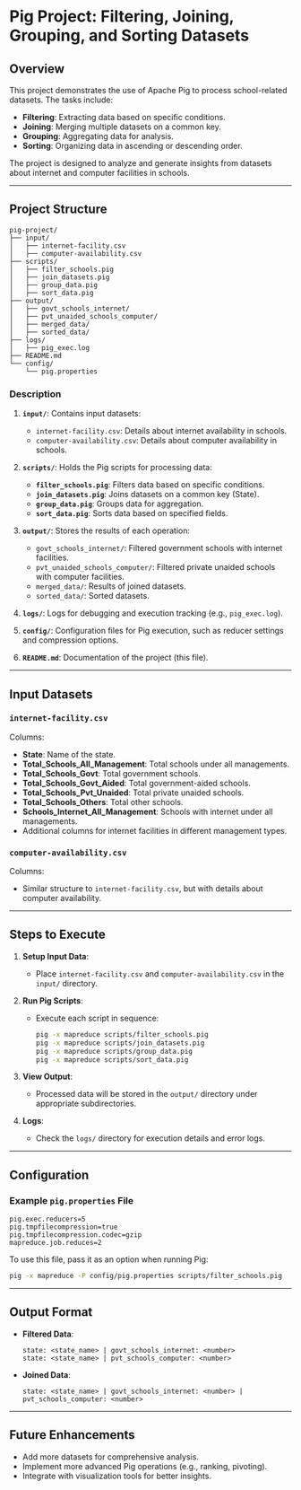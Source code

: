 # Pig Project: Filtering, Joining, Grouping, and Sorting Datasets

## Overview
This project demonstrates the use of Apache Pig to process school-related datasets. The tasks include:

- **Filtering**: Extracting data based on specific conditions.
- **Joining**: Merging multiple datasets on a common key.
- **Grouping**: Aggregating data for analysis.
- **Sorting**: Organizing data in ascending or descending order.

The project is designed to analyze and generate insights from datasets about internet and computer facilities in schools.

---

## Project Structure

```
pig-project/
├── input/
│   ├── internet-facility.csv
│   ├── computer-availability.csv
├── scripts/
│   ├── filter_schools.pig
│   ├── join_datasets.pig
│   ├── group_data.pig
│   ├── sort_data.pig
├── output/
│   ├── govt_schools_internet/
│   ├── pvt_unaided_schools_computer/
│   ├── merged_data/
│   ├── sorted_data/
├── logs/
│   ├── pig_exec.log
├── README.md
└── config/
    └── pig.properties
```

### **Description**

1. **`input/`**:
   Contains input datasets:
   - `internet-facility.csv`: Details about internet availability in schools.
   - `computer-availability.csv`: Details about computer availability in schools.

2. **`scripts/`**:
   Holds the Pig scripts for processing data:
   - **`filter_schools.pig`**: Filters data based on specific conditions.
   - **`join_datasets.pig`**: Joins datasets on a common key (State).
   - **`group_data.pig`**: Groups data for aggregation.
   - **`sort_data.pig`**: Sorts data based on specified fields.

3. **`output/`**:
   Stores the results of each operation:
   - `govt_schools_internet/`: Filtered government schools with internet facilities.
   - `pvt_unaided_schools_computer/`: Filtered private unaided schools with computer facilities.
   - `merged_data/`: Results of joined datasets.
   - `sorted_data/`: Sorted datasets.

4. **`logs/`**:
   Logs for debugging and execution tracking (e.g., `pig_exec.log`).

5. **`config/`**:
   Configuration files for Pig execution, such as reducer settings and compression options.

6. **`README.md`**:
   Documentation of the project (this file).

---

## Input Datasets

### `internet-facility.csv`
Columns:
- **State**: Name of the state.
- **Total_Schools_All_Management**: Total schools under all managements.
- **Total_Schools_Govt**: Total government schools.
- **Total_Schools_Govt_Aided**: Total government-aided schools.
- **Total_Schools_Pvt_Unaided**: Total private unaided schools.
- **Total_Schools_Others**: Total other schools.
- **Schools_Internet_All_Management**: Schools with internet under all managements.
- Additional columns for internet facilities in different management types.

### `computer-availability.csv`
Columns:
- Similar structure to `internet-facility.csv`, but with details about computer availability.

---

## Steps to Execute

1. **Setup Input Data**:
   - Place `internet-facility.csv` and `computer-availability.csv` in the `input/` directory.

2. **Run Pig Scripts**:
   - Execute each script in sequence:
     ```bash
     pig -x mapreduce scripts/filter_schools.pig
     pig -x mapreduce scripts/join_datasets.pig
     pig -x mapreduce scripts/group_data.pig
     pig -x mapreduce scripts/sort_data.pig
     ```

3. **View Output**:
   - Processed data will be stored in the `output/` directory under appropriate subdirectories.

4. **Logs**:
   - Check the `logs/` directory for execution details and error logs.

---

## Configuration

### Example `pig.properties` File
```properties
pig.exec.reducers=5
pig.tmpfilecompression=true
pig.tmpfilecompression.codec=gzip
mapreduce.job.reduces=2
```

To use this file, pass it as an option when running Pig:
```bash
pig -x mapreduce -P config/pig.properties scripts/filter_schools.pig
```

---

## Output Format

- **Filtered Data**:
  ```
  state: <state_name> | govt_schools_internet: <number>
  state: <state_name> | pvt_schools_computer: <number>
  ```

- **Joined Data**:
  ```
  state: <state_name> | govt_schools_internet: <number> | pvt_schools_computer: <number>
  ```

---

## Future Enhancements
- Add more datasets for comprehensive analysis.
- Implement more advanced Pig operations (e.g., ranking, pivoting).
- Integrate with visualization tools for better insights.

